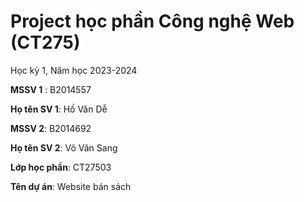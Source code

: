 # Project học phần Công nghệ Web (CT275)

Học kỳ 1, Năm học 2023-2024

**MSSV 1** : B2014557

**Họ tên SV 1**: Hồ Văn Dễ

**MSSV 2**: B2014692

**Họ tên SV 2**: Võ Văn Sang

**Lớp học phần**: CT27503

**Tên dự án**: Website bán sách

